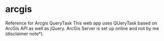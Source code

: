 # arcgis
Reference for Arcgis QueryTask
This web app uses QUeryTask based on ArcGis API as well as jQuery. ArcGis Server is set up online and not by me (disclaimer note*).
